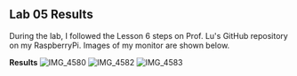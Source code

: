 ## Lab 05 Results

During the lab, I followed the Lesson 6 steps on Prof. Lu's GitHub repository on my RaspberryPi. Images of my monitor are shown below.

**Results**
![IMG_4580](https://github.com/megandion/EE322/assets/117099021/75aff220-f183-45c8-87e6-e72df5379ebd)
![IMG_4582](https://github.com/megandion/EE322/assets/117099021/3d813c33-37b7-4fbf-b30a-1bf4338d58c1)
![IMG_4583](https://github.com/megandion/EE322/assets/117099021/88744a62-086c-4fc9-b2ab-22d0c4f21b04)
